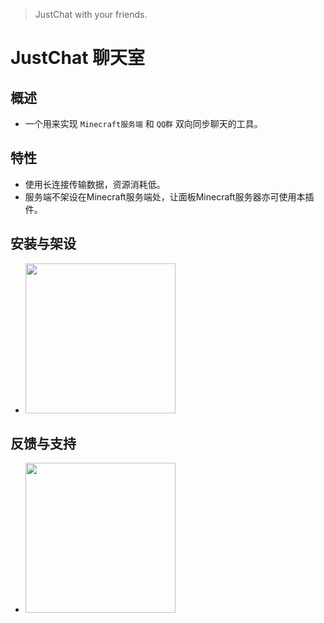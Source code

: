 > JustChat with your friends.

# JustChat 聊天室

## 概述
- 一个用来实现 ```Minecraft服务端``` 和 ```QQ群``` 双向同步聊天的工具。

## 特性
- 使用长连接传输数据，资源消耗低。
- 服务端不架设在Minecraft服务端处，让面板Minecraft服务器亦可使用本插件。

## 安装与架设
- <img src="https://wx2.sinaimg.cn/large/8ddab624ly1fwzu4lofwbg203o03kwjm.gif" width="240"/>

## 反馈与支持
- <img src="https://wx1.sinaimg.cn/large/8ddab624ly1fwzu4luz6oj20f00f0q3k.jpg" width="240"/>